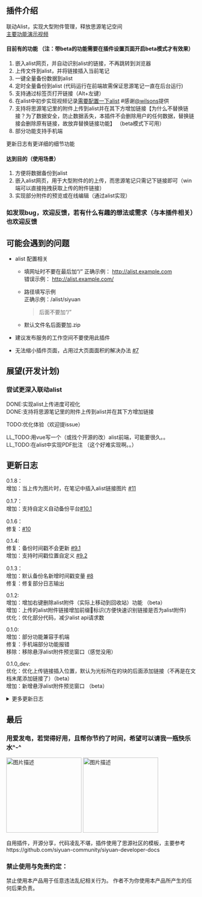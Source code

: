 ## 插件介绍
联动Alist，实现大型附件管理，释放思源笔记空间  
[主要功能演示视频](https://ld246.com/article/1727347960883?r=stevehfut)
#### 目前有的功能  （注：带beta的功能需要在插件设置页面开启beta模式才有效果）
1. 嵌入alist网页，并自动识别alist的链接，不再跳转到浏览器  
2. 上传文件到alist，并将链接插入当前笔记  
3. 一键全量备份数据到alist
4. 定时全量备份到alist (代码运行在前端故需保证思源笔记一直在后台运行)
5. 支持通过标签页打开链接（Alt+左键） 
6. 在alist中初步实现视频记录[需要配置一下alist](https://ld246.com/article/1727347960883/comment/1729590148031#comments) #感谢[@wilsons](https://ld246.com/member/wilsons)提供  
7. 支持将思源笔记里的附件上传到alist并在其下方增加链接【为什么不替换链接？为了数据安全，防止数据丢失，本插件不会删除用户的任何数据，替换链接会删除原有链接，故放弃替换链接功能】 （beta模式下可用）  
8. 部分功能支持手机端  

更新日志有更详细的细节功能
#### 达到目的（使用场景）
1. 方便将数据备份到alist
2. 嵌入alist网页，用于大型附件的的上传，而思源笔记只需记下链接即可（win端可以直接拖拽获取上传的附件链接）
3. 实现部分附件的预览或在线编辑（通过alist实现）

### 如发现bug，欢迎反馈，若有什么有趣的想法或需求（与本插件相关）也欢迎反馈

## 可能会遇到的问题

- alist 配置相关
  - 填网址时不要在最后加“/” 
   正确示例： 
   http://alist.example.com  
  错误示例：
   http://alist.example.com/

   - 路径填写示例  
    正确示例：/alist/siyuan
      > 后面不要加“/”
   - 默认文件名后面要加.zip 

- 建议发布服务的工作空间不要使用此插件
- 无法缩小插件页面，占用过大页面面积的解决办法 [#7](https://github.com/loonghfut/siyuan-alist/issues/7)

## 展望(开发计划)
### 尝试更深入联动alist  

DONE:实现alist上传进度可视化  
DONE:支持将思源笔记里的附件上传到alist并在其下方增加链接

TODO:优化体验（欢迎提issue）  

LL_TODO:用vue写一个（或找个开源的改）alist前端，可能要很久。。  
LL_TODO:在alist中实现PDF批注  （这个好难实现啊。。）

## 更新日志    
 0.1.8：  
 增加：当上传为图片时，在笔记中插入alist链接图片 [#11](https://github.com/loonghfut/siyuan-alist/issues/11)  

 0.1.7：  
 增加：支持自定义自动备份平台[#10.1](https://github.com/loonghfut/siyuan-alist/issues/10) 

 0.1.6：  
 修复：[#10](https://github.com/loonghfut/siyuan-alist/issues/10)

 0.1.4:   
 修复：备份时间戳不会更新 [#9.1](https://github.com/loonghfut/siyuan-alist/issues/9)  
 增加：支持时间戳位置自定义 [#9.2](https://github.com/loonghfut/siyuan-alist/issues/9)   
    
 0.1.3：  
 增加：默认备份名新增时间戳变量 [#8](https://github.com/loonghfut/siyuan-alist/issues/8)  
 修复：修复部分日志输出  

 0.1.2:  
 增加：增加右键删除alist附件（实际上移动到回收站）功能 （beta）  
 增加：上传的alist附件链接增加前缀📄标识(方便快速识别链接是否为alist附件)   
 优化：优化部分代码，减少alist api请求数  

 0.1.0:  
 增加：部分功能兼容手机端  
 修复：手机端部分功能报错  
 移除：移除悬浮alist附件预览窗口（感觉没用）    

 0.1.0_dev:  
 优化：优化上传链接插入位置，默认为光标所在的块的后面添加链接（不再是在文档末尾添加链接了）（beta）   
 增加：新增悬浮alist附件预览窗口  （beta）
<details>
<summary>更多更新日志</summary>
<details>
  <summary>0.0.12</summary>
  
  增加：支持上传文件到alist时，自动添加日期文件夹 [#6](https://github.com/loonghfut/siyuan-alist/issues/6)
</details>

<details>
  <summary>0.0.11</summary>
  
  优化：移除无用包，优化代码结构，缩小插件体积  
  增加：支持将思源笔记里的附件上传到alist并在其下方增加链接【为什么不替换链接？为了数据安全，防止数据丢失，本插件不会删除用户的任何数据，替换链接会删除原有链接，故放弃替换链接功能】 （beta）  
  修复：在beta模式下，上传文件到alist时，部分文件乱码问题
</details>

<details>
  <summary>0.0.10</summary>
  
  优化：移除部分无用代码  
  增加：上传文件到alist时，支持进度显示（beta）  
  增加：新增beta模式，用于测试新功能，默认关闭，需要手动开启  
</details>

<details>
  <summary>0.0.9</summary>
  
  修复：设置自动备份时，因填写时间格式错误，系统一直卡在启动页面 [#3](https://github.com/loonghfut/siyuan-alist/issues/3#issue-2643143686)   
  优化：增加自动备份时间格式填写错误提醒  
</details>

<details>
  <summary>0.0.8</summary>
  
  安全：在发布状态下，插件禁用（后续考虑开放部分功能） [#2.2](https://github.com/loonghfut/siyuan-alist/issues/2)  
  优化：优化插件设置体验，部分配置变更后自动刷新  
  安全：默认禁止敏感信息日志输出，防止发布状态下alist配置信息泄漏（如有遗漏，欢迎反馈）  
</details>

<details>
  <summary>0.0.7</summary>
  
  优化：触发方式支持自定义 [#2.1](https://github.com/loonghfut/siyuan-alist/issues/2#issuecomment-2439596132)  
  移除：移除 '是否改为`Ctrl+左键`触发' 选项（没有太大用处）
</details>

<details>
  <summary>0.0.6</summary>
  
  优化：增加在顶栏部分区域实现拖拽文件上传，以优化上传文件体验(beta)   
</details>

<details>
  <summary>0.0.5</summary>
  
  增加：'是否改为'Ctrl+左键'触发' 选项提高插件兼容性  
  增加：在alist中初步实现视频记录[需要配置一下alist](https://ld246.com/article/1727347960883/comment/1729590148031#comments) #感谢[@wilsons](https://ld246.com/member/wilsons)提供
</details>

<details>
  <summary>0.0.4</summary>
  
  优化：报错反馈 [#1](https://github.com/loonghfut/siyuan-alist/issues/1)  
</details>

<details>
  <summary>0.0.3</summary>
  
  支持定时备份到alist  (代码运行在前端故需保证思源笔记一直在后台运行)  
  优化全量备份交互  
</details>

<details>
  <summary>0.0.2</summary>
  
  支持通过标签页打开链接（Alt+左键） 
</details>

<details>
  <summary>0.0.1</summary>
  
  初版，为连接互传插件中alist相关功能的提取  
</details>
</details>

## 最后
### 用爱发电，若觉得好用，且帮你节约了时间，希望可以请我一瓶快乐水^-^
<img src="https://pic.zcl.me/i/2024/11/26/674566b93898c.webp" alt="图片描述" width="200" />
<img src="https://pic.zcl.me/i/2024/11/26/674566b97887b.webp" alt="图片描述" width="200" />

自用插件，开源分享，代码凌乱不堪，插件使用了思源社区的模板，主要参考https://github.com/siyuan-community/siyuan-developer-docs


### 禁止使用与免责约定：
禁止使用本产品用于任意违法乱纪相关行为。
作者不为你使用本产品所产生的任何后果负责。